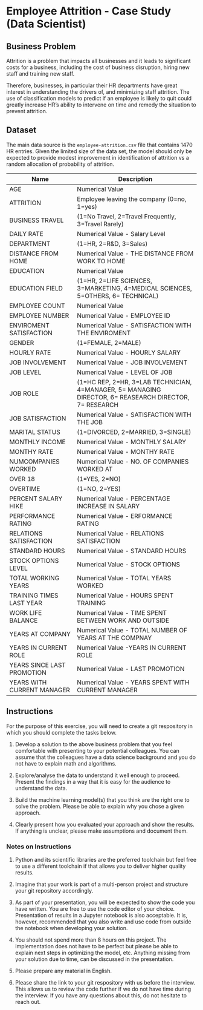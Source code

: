 # Employee Attrition - Case Study (Data Scientist)

## Business Problem
Attrition is a problem that impacts all businesses and it leads to significant costs for a business, including the cost of business disruption, hiring new staff and training new staff. 

Therefore, businesses, in particular their HR departments have great interest in understanding the drivers of, and minimizing staff attrition. The use of classification models to predict if an employee is likely to quit could greatly increase HR’s ability to intervene on time and remedy the situation to prevent attrition.

## Dataset
The main data source is the `employee-attrition.csv` file that contains 1470 HR entries.  Given the limited size of the data set, the model should only be expected to provide modest improvement in identification of attrition vs a random allocation of probability of attrition.


| Name | Description |
|------|-------------|
|AGE| Numerical Value |
|ATTRITION|Employee leaving the company (0=no, 1=yes) |
|BUSINESS TRAVEL|(1=No Travel, 2=Travel Frequently, 3=Travel Rarely)|
|DAILY RATE|Numerical Value - Salary Level|
|DEPARTMENT|(1=HR, 2=R&D, 3=Sales)|
|DISTANCE FROM HOME|Numerical Value - THE DISTANCE FROM WORK TO HOME|
|EDUCATION|Numerical Value|
|EDUCATION FIELD|(1=HR, 2=LIFE SCIENCES, 3=MARKETING, 4=MEDICAL SCIENCES, 5=OTHERS, 6= TECHNICAL)|
|EMPLOYEE COUNT|Numerical Value|
|EMPLOYEE NUMBER|Numerical Value - EMPLOYEE ID|
|ENVIROMENT SATISFACTION|Numerical Value - SATISFACTION WITH THE ENVIROMENT
|GENDER|(1=FEMALE, 2=MALE)
|HOURLY RATE|Numerical Value - HOURLY SALARY
|JOB INVOLVEMENT|Numerical Value - JOB INVOLVEMENT
|JOB LEVEL|Numerical Value - LEVEL OF JOB
|JOB ROLE|(1=HC REP, 2=HR, 3=LAB TECHNICIAN, 4=MANAGER, 5= MANAGING DIRECTOR, 6= REASEARCH DIRECTOR, 7= RESEARCH |SCIENTIST, 8=SALES EXECUTIEVE, 9= SALES REPRESENTATIVE)|
JOB SATISFACTION|Numerical Value - SATISFACTION WITH THE JOB|
MARITAL STATUS|(1=DIVORCED, 2=MARRIED, 3=SINGLE)|
MONTHLY INCOME|Numerical Value - MONTHLY SALARY|
|MONTHY RATE|Numerical Value - MONTHY RATE|
|NUMCOMPANIES WORKED|Numerical Value - NO. OF COMPANIES WORKED AT|
|OVER 18|(1=YES, 2=NO)|
|OVERTIME|(1=NO, 2=YES)|
|PERCENT SALARY HIKE|Numerical Value - PERCENTAGE INCREASE IN SALARY|
|PERFORMANCE RATING|Numerical Value - ERFORMANCE RATING|
|RELATIONS SATISFACTION|Numerical Value - RELATIONS SATISFACTION|
|STANDARD HOURS|Numerical Value - STANDARD HOURS|
|STOCK OPTIONS LEVEL|Numerical Value - STOCK OPTIONS|
|TOTAL WORKING YEARS|Numerical Value - TOTAL YEARS WORKED|
|TRAINING TIMES LAST YEAR|Numerical Value - HOURS SPENT TRAINING|
|WORK LIFE BALANCE|Numerical Value - TIME SPENT BETWEEN WORK AND OUTSIDE|
|YEARS AT COMPANY|Numerical Value - TOTAL NUMBER OF YEARS AT THE COMPNAY|
|YEARS IN CURRENT ROLE|Numerical Value -YEARS IN CURRENT ROLE|
|YEARS SINCE LAST PROMOTION|Numerical Value - LAST PROMOTION|
|YEARS WITH CURRENT MANAGER|Numerical Value - YEARS SPENT WITH CURRENT MANAGER|


## Instructions

For the purpose of this exercise, you will need to create a git respository in which you should complete the tasks below.

1. Develop a solution to the above business problem that you feel comfortable with presenting to your potential colleagues. You can assume that the colleagues have a data science background and you do not have to explain math and algorithms.

2. Explore/analyse the data to understand it well enough to proceed. Present the findings in a way that it is easy for the audience to understand the data. 

3. Build the machine learning model(s) that you think are the right one to solve the problem. Please be able to explain why you chose a given approach. 

4. Clearly present how you evaluated your approach and show the results. If anything is unclear, please make assumptions and document them. 

### Notes on Instructions

1. Python and its scientific libraries are the preferred toolchain but feel free to use a different toolchain if that allows you to deliver higher quality results. 

2. Imagine that your work is part of a multi-person project and structure your git repository accordingly.

3. As part of your presentation, you will be expected to show the code you have written. You are free to use the code editor of your choice. Presentation of results in a Jupyter notebook is also acceptable. It is, however, recommended that you also write and use code from outside the notebook when developing your solution.

4. You should not spend more than 8 hours on this project. The implementation does not have to be perfect but please be able to explain next steps in optimizing the model, etc. Anything missing from your solution due to time, can be discussed in the presentation.

5. Please prepare any material in English.

6. Please share the link to your git respository with us before the interview. This allows us to review the code further if we do not have time during the interview. If you have any questions about this, do not hesitate to reach out.
